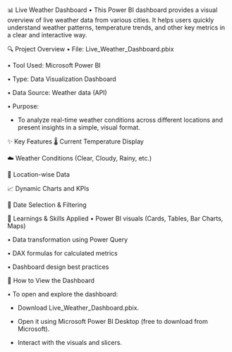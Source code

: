 📊 Live Weather Dashboard
• This Power BI dashboard provides a visual overview of live weather data from various cities. It helps users quickly understand weather patterns, temperature trends, and other key metrics in a clear and interactive way.


🔍 Project Overview
• File: Live_Weather_Dashboard.pbix

• Tool Used: Microsoft Power BI

• Type: Data Visualization Dashboard

• Data Source: Weather data (API)


• Purpose: 
- To analyze real-time weather conditions across different locations and present insights in a simple, visual format.


✨ Key Features
🌡️ Current Temperature Display

☁️ Weather Conditions (Clear, Cloudy, Rainy, etc.)

📍 Location-wise Data

📈 Dynamic Charts and KPIs

📅 Date Selection & Filtering


🧠 Learnings & Skills Applied
• Power BI visuals (Cards, Tables, Bar Charts, Maps)

• Data transformation using Power Query

• DAX formulas for calculated metrics

• Dashboard design best practices


🚀 How to View the Dashboard

• To open and explore the dashboard:

- Download Live_Weather_Dashboard.pbix.

- Open it using Microsoft Power BI Desktop (free to download from Microsoft).

- Interact with the visuals and slicers.

